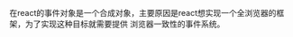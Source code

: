<!--
 * @Descripttion: 
 * @Author: ZJ
 * @Date: 2022-03-07 17:39:54
 * @LastEditors: ZJ
 * @LastEditTime: 2022-03-07 17:52:53
-->
在react的事件对象是一个合成对象，主要原因是react想实现一个全浏览器的框架，为了实现这种目标就需要提供
浏览器一致性的事件系统。

